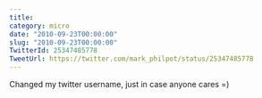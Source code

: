 ```yaml
---
title: 
category: micro
date: "2010-09-23T00:00:00"
slug: "2010-09-23T00:00:00"
TwitterId: 25347485778
TweetUrl: https://twitter.com/mark_philpot/status/25347485778
---
```


Changed my twitter username, just in case anyone cares =)
